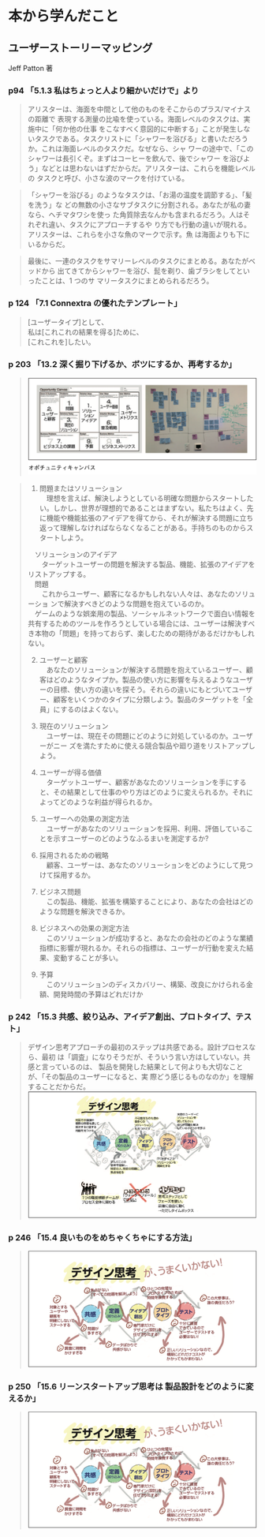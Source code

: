 # 本から学んだこと

## ユーザーストーリーマッピング
Jeff Patton 著

### p94 「5.1.3 私はちょっと人より細かいだけで」より
> アリスターは、海面を中間として他のものをそこからのプラス/マイナスの距離で 表現する測量の比喩を使っている。海面レベルのタスクは、実施中に「何か他の仕事 をこなすべく意図的に中断する」ことが発生しないタスクである。タスクリストに「シャワーを浴びる」と書いただろうか。これは海面レベルのタスクだ。なぜなら、シャ ワーの途中で、「このシャワーは長引くぞ。まずはコーヒーを飲んで、後でシャワー を浴びよう」などとは思わないはずだからだ。アリスターは、これらを機能レベルの タスクと呼び、小さな波のマークを付けている。

> 「シャワーを浴びる」のようなタスクは、「お湯の温度を調節する」、「髪を洗う」な どの無数の小さなサブタスクに分割される。あなたが私の妻なら、ヘチマタワシを使っ た角質除去なんかも含まれるだろう。人はそれぞれ違い、タスクにアプローチするや り方でも行動の違いが現れる。アリスターは、これらを小さな魚のマークで示す。魚 は海面よりも下にいるからだ。

> 最後に、一連のタスクをサマリーレベルのタスクにまとめる。あなたがベッドから 出てきてからシャワーを浴び、髭を剃り、歯ブラシをしてといったことは、1 つのサ マリータスクにまとめられるだろう。

### p 124 「7.1 Connextra の優れたテンプレート」

> \[ユーザータイプ]として、  
> 私は\[これこれの結果を得る]ために、  
> \[これこれを]したい。

### p 203 「13.2 深く掘り下げるか、ボツにするか、再考するか」

> ![](https://github.com/shimomuh/lean-by-book/blob/master/user-story-mapping/src/opportunity-canvas.png?raw=true)

> 1. 問題またはソリューション  
> 　理想を言えば、解決しようとしている明確な問題からスタートしたい。しかし、世界が理想的であることはまずない。私たちはよく、先に機能や機能拡張のアイデアを得てから、それが解決する問題に立ち返って理解しなければならなくなることがある。手持ちのものからスタートしよう。  
>  
> 　ソリューションのアイデア  
> 　　ターゲットユーザーの問題を解決する製品、機能、拡張のアイデアをリストアップする。  
> 　問題  
> 　　これからユーザー、顧客になるかもしれない人々は、あなたのソリューショ ンで解決すべきどのような問題を抱えているのか。 
>　   
>　ゲームのような娯楽用の製品、ソーシャルネットワークで面白い情報を共有するためのツールを作ろうとしている場合には、ユーザーは解決すべき本物の「問題」を持っておらず、楽しむための期待があるだけかもしれない。
>  
> 2. ユーザーと顧客  
>　あなたのソリューションが解決する問題を抱えているユーザー、顧客はどのようなタイプか。製品の使い方に影響を与えるようなユーザーの目標、使い方の違いを探そう。それらの違いにもとづいてユーザー、顧客をいくつかのタイプに分類しよう。製品のターゲットを「全員」にするのはよくない。
>  
> 3. 現在のソリューション  
> 　ユーザーは、現在その問題にどのように対処しているのか。ユーザーがニー ズを満たすために使える競合製品や廻り道をリストアップしよう。
>  
> 4. ユーザーが得る価値  
>　ターゲットユーザー、顧客があなたのソリューションを手にすると、その結果として仕事のやり方はどのように変えられるか。それによってどのような利益が得られるか。
>  
> 5. ユーザーへの効果の測定方法  
>　ユーザーがあなたのソリューションを採用、利用、評価していることを示すユーザーのどのようなふるまいを測定するか?
>  
> 6. 採用されるための戦略  
>　顧客、ユーザーは、あなたのソリューションをどのようにして見つけて採用するか。
>  
> 7. ビジネス問題  
>　この製品、機能、拡張を構築することにより、あなたの会社はどのような問題を解決できるか。
>  
> 8. ビジネスへの効果の測定方法  
>　このソリューションが成功すると、あなたの会社のどのような業績指標に影響が現れるか。それらの指標は、ユーザーが行動を変えた結果、変動することが多い。
>  
> 9. 予算  
>　このソリューションのディスカバリー、構築、改良にかけられる金額、開発時間の予算はどれだけか

### p 242 「15.3 共感、絞り込み、アイデア創出、プロトタイプ、テスト」

> デザイン思考アプローチの最初のステップは共感である。設計プロセスなら、最初 は「調査」になりそうだが、そういう言い方はしていない。共感と言っているのは、 製品を開発した結果として何よりも大切なことが、「その製品のユーザーになると、実 際どう感じるものなのか」を理解することだからだ。
> ![](https://github.com/shimomuh/lean-by-book/blob/master/user-story-mapping/src/design-thinking-01.png?raw=true)

### p 246 「15.4 良いものをめちゃくちゃにする方法」

> ![](https://github.com/shimomuh/lean-by-book/blob/master/user-story-mapping/src/design-thinking-02.png?raw=true)

### p 250 「15.6 リーンスタートアップ思考は 製品設計をどのように変えるか」

> ![](https://github.com/shimomuh/lean-by-book/blob/master/user-story-mapping/src/design-thinking-02.png?raw=true)


